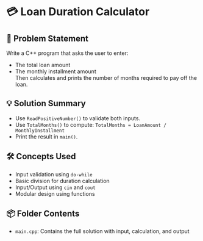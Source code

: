 # 💳 Loan Duration Calculator

## 🧩 Problem Statement
Write a C++ program that asks the user to enter:
- The total loan amount
- The monthly installment amount  
Then calculates and prints the number of months required to pay off the loan.

## 💡 Solution Summary
- Use `ReadPositiveNumber()` to validate both inputs.
- Use `TotalMonths()` to compute:
  `TotalMonths = LoanAmount / MonthlyInstallment`
- Print the result in `main()`.

## 🛠️ Concepts Used
- Input validation using `do-while`
- Basic division for duration calculation
- Input/Output using `cin` and `cout`
- Modular design using functions

## 📦 Folder Contents
- `main.cpp`: Contains the full solution with input, calculation, and output
